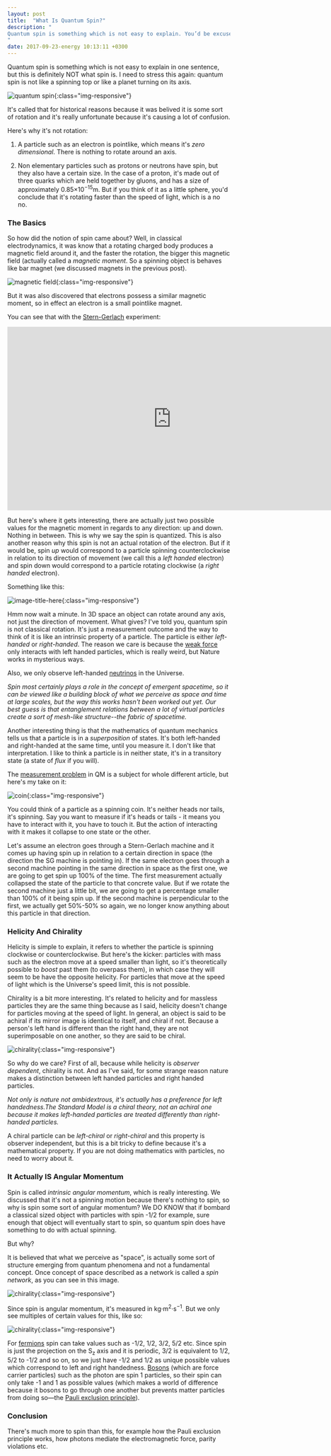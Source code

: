 ```yaml
---
layout: post
title:  "What Is Quantum Spin?"
description: "
Quantum spin is something which is not easy to explain. You’d be excused if you explain it as similar to a planet rotating around its axis, but it’s not that. Quantum spin is angular momentum just like the rotating motion of a planet is angular momentum but it’s a purely quantum property. 
"
date: 2017-09-23-energy 10:13:11 +0300
---
```

Quantum spin is something which is not easy to explain in one sentence, but this is definitely NOT what spin is. I need to stress this again: quantum spin is not like a spinning top or like a planet turning on its axis. 

![quantum spin](/images/spin.jpg){:class="img-responsive"}

It's called that for historical reasons because it was belived it is some sort of rotation and it's really unfortunate because it's causing a lot of confusion. 

Here's why it's not rotation:

1. A particle such as an electron is pointlike, which means it's *zero dimensional*. There is nothing to rotate around an axis.

2. Non elementary particles such as protons or neutrons have spin, but they also have a certain size. In the case of a proton, it's made out of three quarks which are held together by gluons, and has a size of approximately 0.85×10<sup>−15</sup>m. But if you think of it as a little sphere, you'd conclude that it's rotating faster than the speed of light, which is a no no.

### The Basics
So how did the notion of spin came about? Well, in classical electrodynamics, it was know that a rotating charged body produces a magnetic field around it, and the faster the rotation, the bigger this magnetic field (actually called a *magnetic moment*. So a spinning object is behaves like bar magnet (we discussed magnets in the previous post).

![magnetic field](/images/magnetic.jpg){:class="img-responsive"}

But it was also discovered that electrons possess a similar magnetic moment, so in effect an electron is a small pointlike magnet. 

You can see that with the [Stern-Gerlach](https://en.wikipedia.org/wiki/Stern%E2%80%93Gerlach_experiment) experiment:

<iframe width="740" height="415" src="https://www.youtube.com/embed/rg4Fnag4V-E" frameborder="0" allowfullscreen></iframe>
<br/>

But here's where it gets interesting, there are actually just two possible values for the magnetic moment in regards to any direction: up and down. Nothing in between. This is why we say the spin is quantized. This is also another reason why this spin is not an actual rotation of the electron. But if it would be, spin *up* would correspond to a particle spinning counterclockwise in relation to its direction of movement (we call this a *left handed* electron) and spin down would correspond to a particle rotating clockwise (a *right handed* electron). 

Something like this:

![image-title-here](/images/handedness.png){:class="img-responsive"}

Hmm now wait a minute. In 3D space an object can rotate around any axis, not just the  direction of movement. What gives? I've told you, quantum spin is not classical rotation. It's just a measurement outcome and the way to think of it is like an intrinsic property of a particle. The particle is either *left-handed* or *right-handed*. The reason we care is because the [weak force](https://en.wikipedia.org/wiki/Weak_interaction) only interacts with left handed particles, which is really weird, but Nature works in mysterious ways.

Also, we only observe left-handed [neutrinos](https://en.wikipedia.org/wiki/Neutrino) in the Universe.

*Spin most certainly plays a role in the concept of emergent spacetime, so it can be viewed like a building block of what we perceive as space and time at large scales, but the way this works hasn't been worked out yet. Our best guess is that entanglement relations between a lot of virtual particles create a sort of mesh-like structure--the fabric of spacetime.*

Another interesting thing is that the mathematics of quantum mechanics tells us that a particle is in a *superposition* of states. It's both left-handed and right-handed at the same time, until you measure it. I don't like that interpretation. I like to think a particle is in neither state, it's in a transitory state (a state of *flux* if you will). 

The [measurement problem](https://en.wikipedia.org/wiki/Measurement_problem) in QM is a subject for whole different article, but here's my take on it:

![coin](/images/coin.jpeg){:class="img-responsive"}

You could think of a particle as a spinning coin. It's neither heads nor tails, it's spinning. Say you want to measure if it's heads or tails - it means you have to interact with it, you have to touch it. But the action of interacting with it makes it collapse to one state or the other.

Let's assume an electron goes through a Stern-Gerlach machine and it comes up having spin up in relation to a certain direction in space (the direction the SG machine is pointing in). If the same electron goes through a second machine pointing in the same direction in space as the first one, we are going to get spin up 100% of the time. The first measurement actually collapsed the state of the particle to that concrete value. But if we rotate the second machine just a little bit, we are going to get a percentage smaller than 100% of it being spin up. If the second machine is perpendicular to the first, we actually get 50%-50% so again, we no longer know anything about this particle in that direction. 

### Helicity And Chirality
Helicity is simple to explain, it refers to whether the particle is spinning clockwise or counterclockwise. But here's the kicker: particles with mass such as the electron move at a speed smaller than light, so it's theoretically possible to *boost* past them (to overpass them), in which case they will seem to be have the opposite helicity. For particles that move at the speed of light which is the Universe's speed limit, this is not possible.

Chirality is a bit more interesting. It's related to helicity and for massless particles they are the same thing because as I said, helicity doesn't change for particles moving at the speed of light. In general, an object is said to be achiral if its mirror image is identical to itself, and chiral if not. Because a person's left hand is different than the right hand, they are not superimposable on one another, so they are said to be chiral. 

![chirality](/images/chirality.jpg){:class="img-responsive"}

So why do we care? First of all, because while helicity is *observer dependent*, chirality is not. And as I've said, for some strange reason nature makes a distinction between left handed particles and right handed particles.

*Not only is nature not ambidextrous, it's actually has a preference for left handedness.The Standard Model is a chiral theory, not an achiral one because it makes left-handed particles are treated differently than right-handed particles.*

A chiral particle can be *left-chiral* or *right-chiral* and this property is observer independent, but this is a bit tricky to define because it's a mathematical property. If you are not doing mathematics with particles, no need to worry about it.

### It Actually IS Angular Momentum
Spin is called *intrinsic angular momentum*, which is really interesting. We discussed that it's not a spinning motion because there's nothing to spin, so why is spin some sort of angular momentum? We DO KNOW that if bombard a classical sized object with particles with spin -1/2 for example, sure enough that object will eventually start to spin, so quantum spin does have something to do with actual spinning. 

But why? 

It is believed that what we perceive as "space", is actually some sort of structure emerging from quantum phenomena and not a fundamental concept. Once concept of space described as a network is called a *spin network*, as you can see in this image.

![chirality](/images/spin-network.png){:class="img-responsive"}

Since spin is angular momentum, it's measured in kg·m<sup>2</sup>·s<sup>−1</sup>. But we only see multiples of certain values for this, like so:

![chirality](/images/spinvec.gif){:class="img-responsive"}

For [fermions](https://en.wikipedia.org/wiki/Fermion) spin can take values such as -1/2, 1/2, 3/2, 5/2 etc. Since spin is just the projection on the S<sub>z</sub> axis and it is periodic, 3/2 is equivalent to 1/2, 5/2 to -1/2 and so on, so we just have -1/2 and 1/2 as unique possible values which correspond to left and right handedness. [Bosons](https://en.wikipedia.org/wiki/Boson) (which are force carrier particles) such as the photon are spin 1 particles, so their spin can only take -1 and 1 as possible values (which makes a world of difference because it bosons to go through one another but prevents matter particles from doing so—the [Pauli exclusion principle](https://en.wikipedia.org/wiki/Pauli_exclusion_principle)).

### Conclusion
There's much more to spin than this, for example how the Pauli exclusion principle works, how photons mediate the electromagnetic force, parity violations etc.